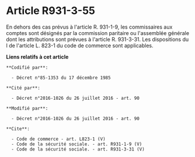 # Article R931-3-55

En dehors des cas prévus à l'article R. 931-1-9, les commissaires aux comptes sont désignés par la commission paritaire ou
l'assemblée générale dont les attributions sont prévues à l'article R. 931-3-31. Les dispositions du I de l'article L. 823-1
du code de commerce sont applicables.

**Liens relatifs à cet article**

	**Codifié par**:

	  - Décret n°85-1353 du 17 décembre 1985

	**Cité par**:

	  - Décret n°2016-1026 du 26 juillet 2016 - art. 90

	**Modifié par**:

	  - Décret n°2016-1026 du 26 juillet 2016 - art. 90

	**Cite**:

	  - Code de commerce - art. L823-1 (V)
	  - Code de la sécurité sociale. - art. R931-1-9 (V)
	  - Code de la sécurité sociale. - art. R931-3-31 (V)
